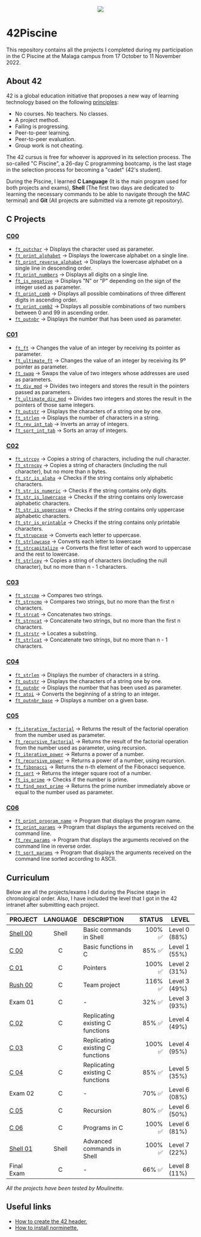 <div align="center">
  <img src="https://user-images.githubusercontent.com/117537010/205636008-947d9581-c0c7-453c-96c3-fa74f6ffd51e.png"/>
</div>

# 42Piscine

This repository contains all the projects I completed during my participation in the C Piscine at the Malaga campus from 17 October to 11 November 2022.

## About 42

42 is a global education initiative that proposes a new way of learning technology based on the following [principles](https://42.fr/en/the-program/innovative-learning/):
- No courses. No teachers. No classes.
- A project method.
- Failing is progressing.
- Peer-to-peer learning.
- Peer-to-peer evaluation.
- Group work is not cheating.

The 42 cursus is free for whoever is approved in its selection process. The so-called "C Piscine", a 26-day C programming bootcamp, is the last stage in the selection process for becoming a "cadet" (42's student). 

During the Piscine, I learned **C Language** (It is the main program used for both projects and exams), **Shell** (The first two days are dedicated to learning the necessary commands to be able to navigate through the MAC terminal) and **Git** (All projects are submitted via a remote git repository).

## C Projects

### [C00](https://github.com/antoniolopez7217/42Piscine/tree/main/C00)
- [`ft_putchar`](https://github.com/antoniolopez7217/42Piscine/blob/main/C00/ex00/ft_putchar.c) -> Displays the character used as parameter.
- [`ft_print_alphabet`](https://github.com/antoniolopez7217/42Piscine/blob/main/C00/ex01/ft_print_alphabet.c) -> Displays the lowercase alphabet on a single line.
- [`ft_print_reverse_alphabet`](https://github.com/antoniolopez7217/42Piscine/blob/main/C00/ex02/ft_print_reverse_alphabet.c) -> Displays the lowercase alphabet on a single line in descending order.
- [`ft_print_numbers`](https://github.com/antoniolopez7217/42Piscine/blob/main/C00/ex03/ft_print_numbers.c) -> Displays all digits on a single line.
- [`ft_is_negative`](https://github.com/antoniolopez7217/42Piscine/blob/main/C00/ex04/ft_is_negative.c) -> Displays "N" or "P" depending on the sign of the integer used as parameter.
- [`ft_print_comb`](https://github.com/antoniolopez7217/42Piscine/blob/main/C00/ex05/ft_print_comb.c) -> Displays all possible combinations of three different digits in ascending order.
- [`ft_print_comb2`](https://github.com/antoniolopez7217/42Piscine/blob/main/C00/ex06/ft_print_comb2.c) -> Displays all possible combinations of two numbers between 0 and 99 in ascending order.
- [`ft_putnbr`](https://github.com/antoniolopez7217/42Piscine/blob/main/C00/ex07/ft_putnbr.c) -> Displays the number that has been used as parameter.

### [C01](https://github.com/antoniolopez7217/42Piscine/tree/main/C01)
- [`ft_ft`](https://github.com/antoniolopez7217/42Piscine/blob/main/C01/ex00/ft_ft.c) -> Changes the value of an integer by receiving its pointer as parameter.
- [`ft_ultimate_ft`](https://github.com/antoniolopez7217/42Piscine/blob/main/C01/ex01/ft_ultimate_ft.c) -> Changes the value of an integer by receiving its 9º pointer as parameter.
- [`ft_swap`](https://github.com/antoniolopez7217/42Piscine/blob/main/C01/ex02/ft_swap.c) -> Swaps the value of two integers whose addresses are used as parameters.
- [`ft_div_mod`](https://github.com/antoniolopez7217/42Piscine/blob/main/C01/ex03/ft_div_mod.c) -> Divides two integers and stores the result in the pointers passed as parameters.
- [`ft_ultimate_div_mod`](https://github.com/antoniolopez7217/42Piscine/blob/main/C01/ex04/ft_ultimate_div_mod.c) -> Divides two integers and stores the result in the pointers of those same integers.
- [`ft_putstr`](https://github.com/antoniolopez7217/42Piscine/blob/main/C01/ex05/ft_putstr.c) -> Displays the characters of a string one by one.
- [`ft_strlen`](https://github.com/antoniolopez7217/42Piscine/blob/main/C01/ex06/ft_strlen.c) -> Displays the number of characters in a string.
- [`ft_rev_int_tab`](https://github.com/antoniolopez7217/42Piscine/blob/main/C01/ex07/ft_rev_int_tab.c) -> Inverts an array of integers.
- [`ft_sort_int_tab`](https://github.com/antoniolopez7217/42Piscine/blob/main/C01/ex08/ft_sort_int_tab.c) -> Sorts an array of integers.

### [C02](https://github.com/antoniolopez7217/42Piscine/tree/main/C02)
- [`ft_strcpy`](https://github.com/antoniolopez7217/42Piscine/blob/main/C02/ex00/ft_strcpy.c) -> Copies a string of characters, including the null character.
- [`ft_strncpy`](https://github.com/antoniolopez7217/42Piscine/blob/main/C02/ex01/ft_strncpy.c) -> Copies a string of characters (including the null character), but no more than n bytes.
- [`ft_str_is_alpha`](https://github.com/antoniolopez7217/42Piscine/blob/main/C02/ex02/ft_str_is_alpha.c) -> Checks if the string contains only alphabetic characters.
- [`ft_str_is_numeric`](https://github.com/antoniolopez7217/42Piscine/blob/main/C02/ex03/ft_str_is_numeric.c) -> Checks if the string contains only digits.
- [`ft_str_is_lowercase`](https://github.com/antoniolopez7217/42Piscine/blob/main/C02/ex04/ft_str_is_lowercase.c) -> Checks if the string contains only lowercase alphabetic characters.
- [`ft_str_is_uppercase`](https://github.com/antoniolopez7217/42Piscine/blob/main/C02/ex05/ft_str_is_uppercase.c) -> Checks if the string contains only uppercase alphabetic characters.
- [`ft_str_is_printable`](https://github.com/antoniolopez7217/42Piscine/blob/main/C02/ex06/ft_str_is_printable.c) -> Checks if the string contains only printable characters.
- [`ft_strupcase`](https://github.com/antoniolopez7217/42Piscine/blob/main/C02/ex07/ft_strupcase.c) -> Converts each letter to uppercase.
- [`ft_strlowcase`](https://github.com/antoniolopez7217/42Piscine/blob/main/C02/ex08/ft_strlowcase.c) -> Converts each letter to lowercase
- [`ft_strcapitalize`](https://github.com/antoniolopez7217/42Piscine/blob/main/C02/ex09/ft_strcapitalize.c) -> Converts the first letter of each word to uppercase and the rest to lowercase.
- [`ft_strlcpy`](https://github.com/antoniolopez7217/42Piscine/blob/main/C02/ex10/ft_strlcpy.c) -> Copies a string of characters (including the null character), but no more than n - 1 characters.

### [C03](https://github.com/antoniolopez7217/42Piscine/tree/main/C03)
- [`ft_strcmp`](https://github.com/antoniolopez7217/42Piscine/blob/main/C03/ex00/ft_strcmp.c) -> Compares two strings.
- [`ft_strncmp`](https://github.com/antoniolopez7217/42Piscine/blob/main/C03/ex01/ft_strncmp.c) -> Compares two strings, but no more than the first n characters.
- [`ft_strcat`](https://github.com/antoniolopez7217/42Piscine/blob/main/C03/ex02/ft_strcat.c) -> Concatenates two strings.
- [`ft_strncat`](https://github.com/antoniolopez7217/42Piscine/blob/main/C03/ex03/ft_strncat.c) -> Concatenate two strings, but no more than the first n characters.
- [`ft_strstr`](https://github.com/antoniolopez7217/42Piscine/blob/main/C03/ex04/ft_strstr.c) -> Locates a substring.
- [`ft_strlcat`](https://github.com/antoniolopez7217/42Piscine/blob/main/C03/ex05/ft_strlcat.c) -> Concatenate two strings, but no more than n - 1 characters.

### [C04](https://github.com/antoniolopez7217/42Piscine/tree/main/C04)
- [`ft_strlen`](https://github.com/antoniolopez7217/42Piscine/blob/main/C04/ex00/ft_strlen.c) -> Displays the number of characters in a string.
- [`ft_putstr`](https://github.com/antoniolopez7217/42Piscine/blob/main/C04/ex01/ft_putstr.c) -> Displays the characters of a string one by one.
- [`ft_putnbr`](https://github.com/antoniolopez7217/42Piscine/blob/main/C04/ex02/ft_putnbr.c) -> Displays the number that has been used as parameter.
- [`ft_atoi`](https://github.com/antoniolopez7217/42Piscine/blob/main/C04/ex03/ft_atoi.c) -> Converts the beginning of a string to an integer.
- [`ft_putnbr_base`](https://github.com/antoniolopez7217/42Piscine/blob/main/C04/ex04/ft_putnbr_base.c) -> Displays a number on a given base.

### [C05](https://github.com/antoniolopez7217/42Piscine/tree/main/C05)
- [`ft_iterative_factorial`](https://github.com/antoniolopez7217/42Piscine/blob/main/C05/ex00/ft_iterative_factorial.c) -> Returns the result of the factorial operation from the number used as parameter.
- [`ft_recursive_factorial`](https://github.com/antoniolopez7217/42Piscine/blob/main/C05/ex01/ft_recursive_factorial.c) -> Returns the result of the factorial operation from the number used as parameter, using recursion.
- [`ft_iterative_power`](https://github.com/antoniolopez7217/42Piscine/blob/main/C05/ex02/ft_iterative_power.c) -> Returns a power of a number.
- [`ft_recursive_power`](https://github.com/antoniolopez7217/42Piscine/blob/main/C05/ex03/ft_recursive_power.c) -> Returns a power of a number, using recursion.
- [`ft_fibonacci`](https://github.com/antoniolopez7217/42Piscine/blob/main/C05/ex04/ft_fibonacci.c) -> Returns the n-th element of the Fibonacci sequence.
- [`ft_sqrt`](https://github.com/antoniolopez7217/42Piscine/blob/main/C05/ex05/ft_sqrt.c) -> Returns the integer square root of a number.
- [`ft_is_prime`](https://github.com/antoniolopez7217/42Piscine/blob/main/C05/ex06/ft_is_prime.c) -> Checks if the number is prime.
- [`ft_find_next_prime`](https://github.com/antoniolopez7217/42Piscine/blob/main/C05/ex07/ft_find_next_prime.c) -> Returns the prime number immediately above or equal to the number used as parameter.

### [C06](https://github.com/antoniolopez7217/42Piscine/tree/main/C06)
- [`ft_print_program_name`](https://github.com/antoniolopez7217/42Piscine/blob/main/C06/ex00/ft_print_program_name.c) -> Program that displays the program name.
- [`ft_print_params`](https://github.com/antoniolopez7217/42Piscine/blob/main/C06/ex01/ft_print_params.c) -> Program that displays the arguments received on the command line.
- [`ft_rev_params`](https://github.com/antoniolopez7217/42Piscine/blob/main/C06/ex02/ft_rev_params.c) -> Program that displays the arguments received on the command line in reverse order.
- [`ft_sort_params`](https://github.com/antoniolopez7217/42Piscine/blob/main/C06/ex03/ft_sort_params.c) -> Program that displays the arguments received on the command line sorted according to ASCII.


## Curriculum

Below are all the projects/exams I did during the Piscine stage in chronological order. Also, I have included the level that I got in the 42 intranet after submitting each project.

| PROJECT       | LANGUAGE      | DESCRIPTION          | STATUS                  | LEVEL          |
| ------------- | :-----------: | :-------------        | -------------:        | -------------  |
| [Shell 00](https://github.com/antoniolopez7217/42Piscine/tree/main/Shell00)      | Shell         | Basic commands in Shell | 100% :white_check_mark: | Level 0 (88%)  |
| [C 00](https://github.com/antoniolopez7217/42Piscine/tree/main/C00)          | C		| Basic functions in C | 85%  :white_check_mark:  | Level 1 (55%) |
| [C 01](https://github.com/antoniolopez7217/42Piscine/tree/main/C01)          | C		| Pointers  | 100% :white_check_mark: | Level 2 (31%) |
| [Rush 00](https://github.com/antoniolopez7217/42Piscine/tree/main/Rush00/ex00)       | C		| Team project  | 116% :white_check_mark: | Level 3 (49%) |
| Exam 01       | C		| -  | 32%  :white_check_mark:  | Level 3 (93%)  |
| [C 02](https://github.com/antoniolopez7217/42Piscine/tree/main/C02)          | C		| Replicating existing C functions  | 85%  :white_check_mark:  | Level 4 (49%)  |
| [C 03](https://github.com/antoniolopez7217/42Piscine/tree/main/C03)          | C		| Replicating existing C functions  | 100% :white_check_mark: | Level 4 (95%)  |
| [C 04](https://github.com/antoniolopez7217/42Piscine/tree/main/C04)          | C		| Replicating existing C functions  | 85%  :white_check_mark:  | Level 5 (35%)  |
| Exam 02       | C		| -  | 70%  :white_check_mark:  | Level 6 (08%)  |
| [C 05](https://github.com/antoniolopez7217/42Piscine/tree/main/C05)          | C		| Recursion  | 80%  :white_check_mark:  | Level 6 (50%)  |
| [C 06](https://github.com/antoniolopez7217/42Piscine/tree/main/C06)          | C		| Programs in C | 100% :white_check_mark: | Level 6 (81%)  |
| [Shell 01](https://github.com/antoniolopez7217/42Piscine/tree/main/Shell01)      | Shell         | Advanced commands in Shell | 100% :white_check_mark: | Level 7 (22%)  |
| Final Exam    | C		| -  | 66%  :white_check_mark:  | Level 8 (11%)  |


*All the projects have been tested by Moulinette.*

## Useful links 

- [How to create the 42 header.](https://github.com/42Paris/42header)
- [How to install norminette.](https://github.com/42School/norminette)

